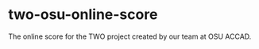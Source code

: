 two-osu-online-score
====================

The online score for the TWO project created by our team at OSU ACCAD.
